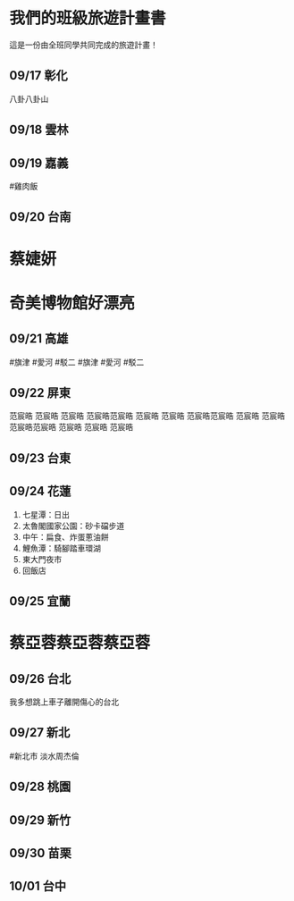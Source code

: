 # 我們的班級旅遊計畫書

這是一份由全班同學共同完成的旅遊計畫！

## 09/17 彰化
八卦八卦山

## 09/18 雲林


## 09/19 嘉義
#雞肉飯

## 09/20 台南
# 蔡婕妍
# 奇美博物館好漂亮

## 09/21 高雄
#旗津
#愛河
#駁二
#旗津
#愛河
#駁二
## 09/22 屏東

范宸晧 范宸晧 范宸晧 范宸晧范宸晧 范宸晧 范宸晧 范宸晧范宸晧 范宸晧 范宸晧 范宸晧范宸晧 范宸晧 范宸晧 范宸晧

## 09/23 台東


## 09/24 花蓮
1. 七星潭：日出
2. 太魯閣國家公園：砂卡礑步道
3. 中午：扁食、炸蛋蔥油餅
4. 鯉魚潭：騎腳踏車環湖
5. 東大門夜市
6. 回飯店

## 09/25 宜蘭
# 蔡亞蓉蔡亞蓉蔡亞蓉

## 09/26 台北
我多想跳上車子離開傷心的台北

## 09/27 新北
#新北市
淡水周杰倫
## 09/28 桃園


## 09/29 新竹


## 09/30 苗栗


## 10/01 台中



